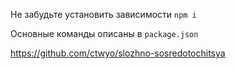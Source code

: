 
Не забудьте установить зависимости `npm i` 

Основные команды описаны в `package.json`

https://github.com/ctwyo/slozhno-sosredotochitsya